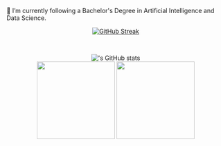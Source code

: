 

🌱 I’m currently following a Bachelor's Degree in Artificial Intelligence and Data Science.
<div align="center">

[![GitHub Streak](https://github-readme-streak-stats.herokuapp.com?user=oshengeenath&theme=tokyonight&border_radius=4.7&date_format=M%20j%5B%2C%20Y%5D)](https://git.io/streak-stats)

<br>

!['s GitHub stats](https://github-readme-stats.vercel.app/api?username=oshengeenath&show_icons=true&theme=tokyonight)
<br>
 <img height="180em" src="https://github-profile-summary-cards.vercel.app/api/cards/repos-per-language?username=oshengeenath&theme=tokyonight"/>
  <img height="180em" src="https://github-profile-summary-cards.vercel.app/api/cards/most-commit-language?username=oshengeenath&theme=tokyonight"  />
  </div>
